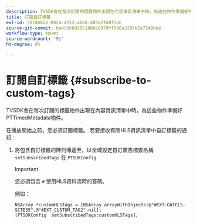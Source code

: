 ```yaml
---
description: TVSDK會在每次訂閱的標籤物件出現在內容資訊清單中時，為這些物件準備好PTTimedMetadata物件。
title: 訂閱自訂標籤
exl-id: 5074e622-8824-4253-a668-485e2f68f156
source-git-commit: be43bbbd1051886c8979ff590a3197b2a7249b6a
workflow-type: tm+mt
source-wordcount: '91'
ht-degree: 0%

---
```


# 訂閱自訂標籤 {#subscribe-to-custom-tags}

TVSDK會在每次訂閱的標籤物件出現在內容資訊清單中時，為這些物件準備好PTTimedMetadata物件。

在播放開始之前，您必須訂閱標籤。
若要接收有關HLS資訊清單中自訂標籤的通知：

1. 將包含自訂標籤的陣列傳遞至，以全域設定自訂廣告標簽名稱 `setSubscribedTags` 在 `PTSDKConfig`.

   >[!IMPORTANT]
   >
   >您必須包含 `#` 使用HLS資料流時的首碼。

   例如：

   ```
   NSArray *customHLSTags = [NSArray arrayWithObjects:@"#EXT-OATCLS-SCTE35",@"#EXT_CUSTOM_TAG2",nil]; 
   [PTSDKConfig  setSubscribedTags:customHLSTags];
   ```
